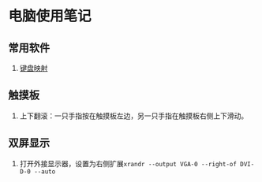 # 电脑使用笔记

## 常用软件

1. [键盘映射](https://xbeta.info/key-tweak-remap.htm)

## 触摸板

1. 上下翻滚：一只手指按在触摸板左边，另一只手指在触摸板右侧上下滑动。

## 双屏显示

1. 打开外接显示器，设置为右侧扩展`xrandr --output VGA-0 --right-of DVI-D-0 --auto`

